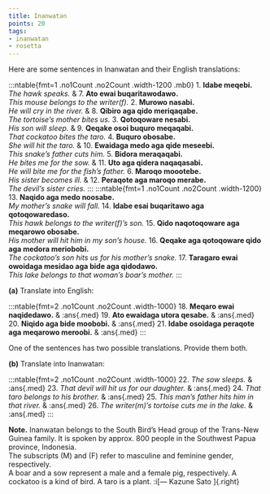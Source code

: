 ```yaml
---
title: Inanwatan
points: 20
tags:
- inanwatan
- rosetta
---
```


Here are some sentences in Inanwatan and their English translations:

:::ntable{fmt=1 .no1Count .no2Count .width-1200 .mb0}
1\. **Idabe meqebi.**<br>*The hawk speaks.* & 7. **Ato ewai buqaritawodawo.**<br>*This mouse belongs to the writer(f).*
2\. **Murowo nasabi.**<br>*He will cry in the river.* & 8. **Qibiro aga qido meriqaqabe.**<br>*The tortoise’s mother bites us.*
3\. **Qotoqoware nesabi.**<br>*His son will sleep.* & 9. **Qeqake osoi buquro meqaqabi.**<br>*That cockatoo bites the taro.*
4\. **Buquro obosabe.**<br>*She will hit the taro.* & 10. **Ewaidaga medo aga qide meseebi.**<br>*This snake’s father cuts him.*
5\. **Bidora meraqaqabi.**<br>*He bites me for the sow.* & 11. **Uto aga qidera naqaqasabi.**<br>*He will bite me for the fish’s father.*
6\. **Maroqo moootebe.**<br>*His sister becomes ill.* & 12. **Peraqote aga maroqo merabe.**<br>*The devil’s sister cries.*
:::
:::ntable{fmt=1 .no1Count .no2Count .width-1200}
13\. **Naqido aga medo noosabe.**<br>*My mother’s snake will fall.*
14\. **Idabe esai buqaritawo aga qotoqowaredaso.**<br>*This hawk belongs to the writer(f)’s son.*
15\. **Qido naqotoqoware aga meqarowo obosabe.**<br>*His mother will hit him in my son’s house.*
16\. **Qeqake aga qotoqoware qido aga medora meriobobi.**<br>*The cockatoo’s son hits us for his mother’s snake.*
17\. **Taragaro ewai owoidaga mesidao aga bide aga qidodawo.**<br>*This lake belongs to that woman’s boar’s mother.*
:::


**(a)** Translate into English:

:::ntable{fmt=2 .no1Count .no2Count .width-1000}
18\. **Meqaro ewai naqidedawo.** & :ans{.med}
19\. **Ato ewaidaga utora qesabe.** & :ans{.med}
20\. **Niqido aga bide moobobi.** & :ans{.med}
21\. **Idabe osoidaga peraqote aga meqarowo meroobi.** & :ans{.med}
:::

One of the sentences has two possible translations. Provide them both.

**(b)** Translate into Inanwatan:

:::ntable{fmt=2 .no1Count .no2Count .width-1000}
22\. *The sow sleeps.* & :ans{.med}
23\. *That devil will hit us for our daughter.* & :ans{.med}
24\. *That taro belongs to his brother.* & :ans{.med}
25\. *This man’s father hits him in that river.* & :ans{.med}
26\. *The writer(m)’s tortoise cuts me in the lake.* & :ans{.med}
:::

**Note.** Inanwatan belongs to the South Bird’s Head group of the Trans-New Guinea family. It is
spoken by approx. 800 people in the Southwest Papua province, Indonesia.
<br>The subscripts (M) and (F) refer to masculine and feminine gender, respectively.
<br>A boar and a sow represent a male and a female pig, respectively. A cockatoo is a kind of
bird. A taro is a plant. :i[— Kazune Sato ]{.right}
